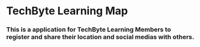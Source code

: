 # TechByte Learning Map

### This is a application for TechByte Learning Members to register and share their location and social medias with others.
